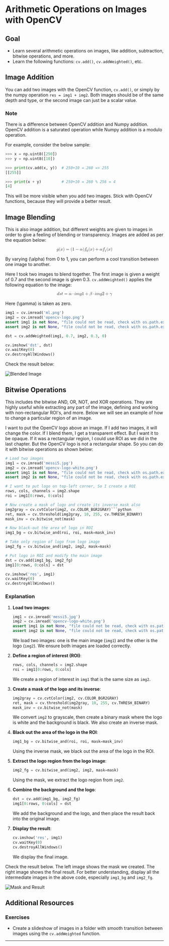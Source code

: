 # Arithmetic Operations on Images with OpenCV

## Goal
- Learn several arithmetic operations on images, like addition, subtraction, bitwise operations, and more.
- Learn the following functions: `cv.add()`, `cv.addWeighted()`, etc.

## Image Addition
You can add two images with the OpenCV function, `cv.add()`, or simply by the numpy operation `res = img1 + img2`. Both images should be of the same depth and type, or the second image can just be a scalar value.

### Note
There is a difference between OpenCV addition and Numpy addition. OpenCV addition is a saturated operation while Numpy addition is a modulo operation.

For example, consider the below sample:

```python
>>> x = np.uint8([250])
>>> y = np.uint8([10])

>>> print(cv.add(x, y))  # 250+10 = 260 => 255
[[255]]

>>> print(x + y)         # 250+10 = 260 % 256 = 4
[4]
```

This will be more visible when you add two images. Stick with OpenCV functions, because they will provide a better result.

## Image Blending
This is also image addition, but different weights are given to images in order to give a feeling of blending or transparency. Images are added as per the equation below:

<math xmlns="http://www.w3.org/1998/Math/MathML" display="block">
  <mi>g</mi>
  <mo stretchy="false">(</mo>
  <mi>x</mi>
  <mo stretchy="false">)</mo>
  <mo>=</mo>
  <mo stretchy="false">(</mo>
  <mn>1</mn>
  <mo>&#x2212;</mo>
  <mi>&#x3B1;</mi>
  <mo stretchy="false">)</mo>
  <msub>
    <mi>f</mi>
    <mrow>
      <mn>0</mn>
    </mrow>
  </msub>
  <mo stretchy="false">(</mo>
  <mi>x</mi>
  <mo stretchy="false">)</mo>
  <mo>+</mo>
  <mi>&#x3B1;</mi>
  <msub>
    <mi>f</mi>
    <mrow>
      <mn>1</mn>
    </mrow>
  </msub>
  <mo stretchy="false">(</mo>
  <mi>x</mi>
  <mo stretchy="false">)</mo>
</math>

By varying \(\alpha\) from 0 to 1, you can perform a cool transition between one image to another.

Here I took two images to blend together. The first image is given a weight of 0.7 and the second image is given 0.3. `cv.addWeighted()` applies the following equation to the image:

<math xmlns="http://www.w3.org/1998/Math/MathML" display="block">
  <mi>d</mi>
  <mi>s</mi>
  <mi>t</mi>
  <mo>=</mo>
  <mi>&#x3B1;</mi>
  <mo>&#x22C5;</mo>
  <mi>i</mi>
  <mi>m</mi>
  <mi>g</mi>
  <mn>1</mn>
  <mo>+</mo>
  <mi>&#x3B2;</mi>
  <mo>&#x22C5;</mo>
  <mi>i</mi>
  <mi>m</mi>
  <mi>g</mi>
  <mn>2</mn>
  <mo>+</mo>
  <mi>&#x3B3;</mi>
</math>

Here \(\gamma\) is taken as zero.

```python
img1 = cv.imread('ml.png')
img2 = cv.imread('opencv-logo.png')
assert img1 is not None, "file could not be read, check with os.path.exists()"
assert img2 is not None, "file could not be read, check with os.path.exists()"

dst = cv.addWeighted(img1, 0.7, img2, 0.3, 0)

cv.imshow('dst', dst)
cv.waitKey(0)
cv.destroyAllWindows()
```

Check the result below:

![Blended Image](https://docs.opencv.org/4.x/blending.jpg)

## Bitwise Operations
This includes the bitwise AND, OR, NOT, and XOR operations. They are highly useful while extracting any part of the image, defining and working with non-rectangular ROI's, and more. Below we will see an example of how to change a particular region of an image.

I want to put the OpenCV logo above an image. If I add two images, it will change the color. If I blend them, I get a transparent effect. But I want it to be opaque. If it was a rectangular region, I could use ROI as we did in the last chapter. But the OpenCV logo is not a rectangular shape. So you can do it with bitwise operations as shown below:

```python
# Load two images
img1 = cv.imread('messi5.jpg')
img2 = cv.imread('opencv-logo-white.png')
assert img1 is not None, "file could not be read, check with os.path.exists()"
assert img2 is not None, "file could not be read, check with os.path.exists()"

# I want to put logo on top-left corner, So I create a ROI
rows, cols, channels = img2.shape
roi = img1[0:rows, 0:cols]

# Now create a mask of logo and create its inverse mask also
img2gray = cv.cvtColor(img2, cv.COLOR_BGR2GRAY)```python
ret, mask = cv.threshold(img2gray, 10, 255, cv.THRESH_BINARY)
mask_inv = cv.bitwise_not(mask)

# Now black-out the area of logo in ROI
img1_bg = cv.bitwise_and(roi, roi, mask=mask_inv)

# Take only region of logo from logo image
img2_fg = cv.bitwise_and(img2, img2, mask=mask)

# Put logo in ROI and modify the main image
dst = cv.add(img1_bg, img2_fg)
img1[0:rows, 0:cols] = dst

cv.imshow('res', img1)
cv.waitKey(0)
cv.destroyAllWindows()
```

### Explanation

1. **Load two images**:
    ```python
    img1 = cv.imread('messi5.jpg')
    img2 = cv.imread('opencv-logo-white.png')
    assert img1 is not None, "file could not be read, check with os.path.exists()"
    assert img2 is not None, "file could not be read, check with os.path.exists()"
    ```
    We load two images: one is the main image (`img1`) and the other is the logo (`img2`). We ensure both images are loaded correctly.

2. **Define a region of interest (ROI)**:
    ```python
    rows, cols, channels = img2.shape
    roi = img1[0:rows, 0:cols]
    ```
    We create a region of interest in `img1` that is the same size as `img2`.

3. **Create a mask of the logo and its inverse**:
    ```python
    img2gray = cv.cvtColor(img2, cv.COLOR_BGR2GRAY)
    ret, mask = cv.threshold(img2gray, 10, 255, cv.THRESH_BINARY)
    mask_inv = cv.bitwise_not(mask)
    ```
    We convert `img2` to grayscale, then create a binary mask where the logo is white and the background is black. We also create an inverse mask.

4. **Black out the area of the logo in the ROI**:
    ```python
    img1_bg = cv.bitwise_and(roi, roi, mask=mask_inv)
    ```
    Using the inverse mask, we black out the area of the logo in the ROI.

5. **Extract the logo region from the logo image**:
    ```python
    img2_fg = cv.bitwise_and(img2, img2, mask=mask)
    ```
    Using the mask, we extract the logo region from `img2`.

6. **Combine the background and the logo**:
    ```python
    dst = cv.add(img1_bg, img2_fg)
    img1[0:rows, 0:cols] = dst
    ```
    We add the background and the logo, and then place the result back into the original image.

7. **Display the result**:
    ```python
    cv.imshow('res', img1)
    cv.waitKey(0)
    cv.destroyAllWindows()
    ```
    We display the final image.

Check the result below. The left image shows the mask we created. The right image shows the final result. For better understanding, display all the intermediate images in the above code, especially `img1_bg` and `img2_fg`.

![Mask and Result](https://docs.opencv.org/4.x/overlay.jpg)

## Additional Resources
### Exercises
- Create a slideshow of images in a folder with smooth transition between images using the `cv.addWeighted` function.

---
